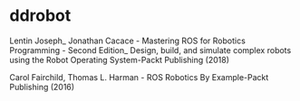 # ddrobot
Lentin Joseph_ Jonathan Cacace - Mastering ROS for Robotics Programming - Second Edition_ Design, build, and simulate complex robots using the Robot Operating System-Packt Publishing (2018)

Carol Fairchild, Thomas L. Harman - ROS Robotics By Example-Packt Publishing (2016)